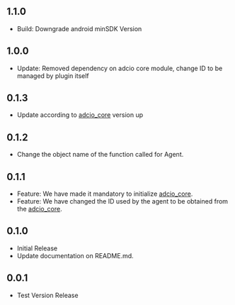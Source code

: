 ## 1.1.0
* Build: Downgrade android minSDK Version

## 1.0.0
* Update: Removed dependency on adcio core module, change ID to be managed by plugin itself

## 0.1.3

* Update according to [adcio_core](https://central.sonatype.com/artifact/io.github.corca-ai/adcio_core) version up

## 0.1.2

* Change the object name of the function called for Agent.

## 0.1.1

* Feature: We have made it mandatory to initialize [adcio_core](https://central.sonatype.com/artifact/io.github.corca-ai/adcio_core).
* Feature: We have changed the ID used by the agent to be obtained from the [adcio_core](https://central.sonatype.com/artifact/io.github.corca-ai/adcio_core).

## 0.1.0

* Initial Release
* Update documentation on README.md. 

## 0.0.1

* Test Version Release
